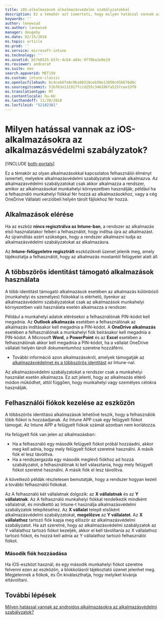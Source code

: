 ```yaml
---
title: iOS-alkalmazások alkalmazásvédelmi szabályzatokkal
description: Ez a témakör azt ismerteti, hogy milyen hatással vannak az iOS-alkalmazásokra az alkalmazásvédelmi szabályzatok.
keywords: ''
author: lenewsad
ms.author: lanewsad
manager: dougeby
ms.date: 02/15/2018
ms.topic: article
ms.prod: ''
ms.service: microsoft-intune
ms.technology: ''
ms.assetid: b57e6525-b57c-4cb4-a84c-9f70ba1e8e19
ms.reviewer: andcerat
ms.suite: ems
search.appverid: MET150
ms.custom: intune-classic
ms.openlocfilehash: bc4ceb6fe8c96a80310ceb58e13850c65b676d0c
ms.sourcegitcommit: 51b763e131917fccd255c346286fa515fcee33f0
ms.translationtype: MT
ms.contentlocale: hu-HU
ms.lasthandoff: 11/20/2018
ms.locfileid: "52182381"
---
```

# <a name="what-to-expect-when-your-ios-app-is-managed-by-app-protection-policies"></a>Milyen hatással vannak az iOS-alkalmazásokra az alkalmazásvédelmi szabályzatok?

[!INCLUDE [both-portals](./includes/note-for-both-portals.md)]

 Ez a témakör az olyan alkalmazásokkal kapcsolatos felhasználói élményt ismerteti, melyekre alkalmazásvédelmi szabályzatok vannak alkalmazva. Az alkalmazásvédelmi szabályzatokat csak akkor alkalmazza a rendszer, amikor az alkalmazásokat munkahelyi környezetben használják; például ha a felhasználó munkahelyi fiókkal fér hozzá az alkalmazásokhoz, vagy a cég OneDrive Vállalati verzióbeli helyén tárolt fájlokhoz fér hozzá.

##  <a name="access-apps"></a>Alkalmazások elérése

Ha az eszköz **nincs regisztrálva az Intune-ban**, a rendszer az alkalmazás első használatakor felkéri a felhasználót, hogy indítsa újra az alkalmazást. Az újraindítás azért szükséges, hogy a rendszer alkalmazni tudja az alkalmazásvédelmi szabályzatokat az alkalmazásra.

<!--- The following screenshot from the Skype app illustrates this restart request: --->


<!---  ![Screenshot of the iOS device showing PIN prompt](../media/appmanagement/iOS_AppPINPrompt.png) --->

Az **Intune-felügyeletre regisztrált** eszközöknél üzenet jelenik meg, amely tájékoztatja a felhasználót, hogy az alkalmazás mostantól felügyelet alatt áll.

##  <a name="use-apps-with-multi-identity-support"></a>A többszörös identitást támogató alkalmazások használata

A több identitást támogató alkalmazások esetében az alkalmazás különböző (munkahelyi és személyes) fiókokkal is elérhető, ilyenkor az alkalmazásvédelmi szabályzatokat csak az alkalmazások munkahelyi környezetben való használata esetén alkalmazza a rendszer.  

Például a munkahelyi adatok elérésekor a felhasználónak PIN-kódot kell megadnia. Az **Outlook alkalmazás** esetében a felhasználónak az alkalmazás indításakor kell megadnia a PIN-kódot. A **OneDrive alkalmazás** esetében a felhasználónak a munkahelyi fiók beírásakor kell megadnia a PIN-kódot.  A Microsoft **Word**, a **PowerPoint** és az **Excel** esetében a felhasználónak akkor kell megadnia a PIN-kódot, ha a vállalat OneDrive vállalati helyén tárolt dokumentumhoz szeretne hozzáférni.

- További információ azon alkalmazásokról, amelyek támogatják az [alkalmazásvédelmet és a többszörös identitást](https://www.microsoft.com/cloud-platform/microsoft-intune-apps) az Intune-nal.

Az alkalmazásvédelmi szabályzatokat a rendszer csak a munkahelyi használat esetén alkalmazza. Ez azt jelenti, hogy az alkalmazás eltérő módon működhet, attól függően, hogy munkahelyi vagy személyes célokra használják.

##  <a name="manage-user-accounts-on-the-device"></a>Felhasználói fiókok kezelése az eszközön

A többszörös identitású alkalmazások lehetővé teszik, hogy a felhasználók több fiókot is hozzáadjanak.  Az Intune APP csak egy felügyelt fiókot támogat.  Az Intune APP a felügyelt fiókok számát azonban nem korlátozza.

Ha felügyelt fiók van jelen az alkalmazásban:
*   Ha a felhasználó egy második felügyelt fiókot próbál hozzáadni, akkor meg kell adnia, hogy mely felügyelt fiókot szeretné használni.  A másik fiók el lesz távolítva.
*   Ha a rendszergazda egy második meglévő fiókhoz ad hozzá szabályzatot, a felhasználónak ki kell választania, hogy mely felügyelt fiókot szeretné használni.  A másik fiók el lesz távolítva.

A következő példák részletesen bemutatják, hogy a rendszer hogyan kezeli a további felhasználói fiókokat.

Az A felhasználó két vállalatnak dolgozik: az **X vállalatnak** és az **Y vállalatnak**. Az A felhasználó munkahelyi fiókkal rendelkezik mindként vállalatnál, és mindkettő az Intune-t használja alkalmazásvédelmi szabályzatok telepítéséhez. Az **X vállalat** telepít elsőként alkalmazásvédelmi szabályzatokat, **megelőzve** az **Y vállalatot**. Az **X vállalathoz** tartozó fiók kapja meg először az alkalmazásvédelmi szabályzatot. Ha azt szeretné, hogy az alkalmazásvédelmi szabályzatok az Y vállalathoz tartozó fiókot kezeljék, akkor el kell távolítania az X vállalathoz tartozó fiókot, és hozzá kell adnia az Y vállalathoz tartozó felhasználói fiókot.

### <a name="add-a-second-account"></a>Második fiók hozzáadása

Ha iOS-eszközt használ, és egy második munkahelyi fiókot szeretne felvenni ezen az eszközön, a blokkolásról tájékoztató üzenet jelenhet meg. Megjelennek a fiókok, és Ön kiválaszthatja, hogy melyiket kívánja eltávolítani.

## <a name="next-steps"></a>További lépések
[Milyen hatással vannak az androidos alkalmazásokra az alkalmazásvédelmi szabályzatok?](end-user-mam-apps-android.md)
